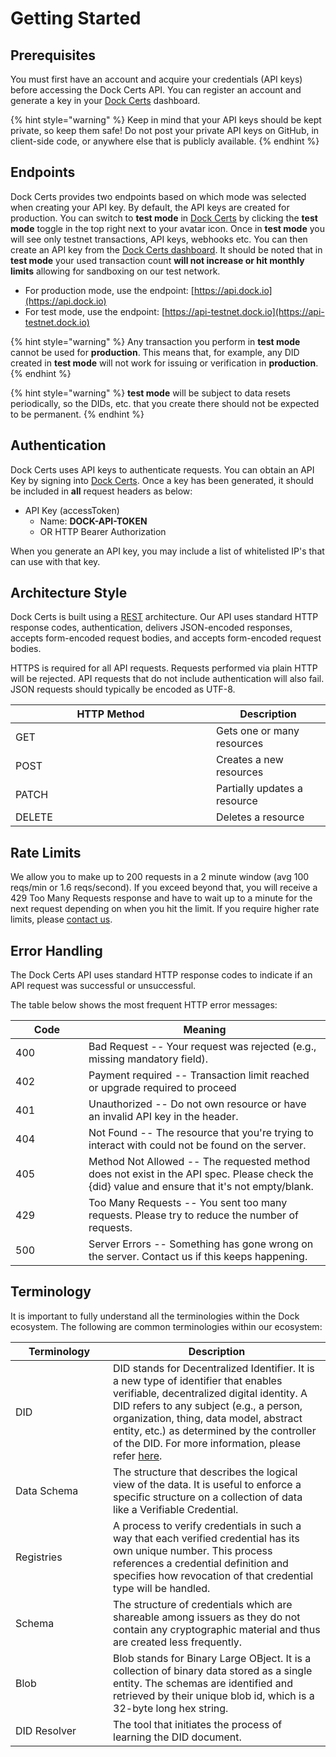 # Getting Started

## Prerequisites

You must first have an account and acquire your credentials (API keys) before accessing the Dock Certs API. You can register an account and generate a key in your [Dock Certs](https://certs.dock.io/) dashboard.

{% hint style="warning" %}
Keep in mind that your API keys should be kept private, so keep them safe! Do not post your private API keys on GitHub, in client-side code, or anywhere else that is publicly available.
{% endhint %}

## Endpoints

Dock Certs provides two endpoints based on which mode was selected when creating your API key. By default, the API keys are created for production. You can switch to **test mode** in [Dock Certs](https://certs.dock.io/) by clicking the **test mode** toggle in the top right next to your avatar icon. Once in **test mode** you will see only testnet transactions, API keys, webhooks etc. You can then create an API key from the [Dock Certs dashboard](https://certs.dock.io/keys). It should be noted that in **test mode** your used transaction count **will not increase or hit monthly limits** allowing for sandboxing on our test network.

* For production mode, use the endpoint: [https://api.dock.io](https://api.dock.io)
* For test mode, use the endpoint: [https://api-testnet.dock.io](https://api-testnet.dock.io)

{% hint style="warning" %}
Any transaction you perform in **test mode** cannot be used for **production**. This means that, for example, any DID created in **test mode** will not work for issuing or verification in **production**.
{% endhint %}

{% hint style="warning" %}
**test mode** will be subject to data resets periodically, so the DIDs, etc. that you create there should not be expected to be permanent.
{% endhint %}

## Authentication

Dock Certs uses API keys to authenticate requests. You can obtain an API Key by signing into [Dock Certs](https://certs.dock.io). Once a key has been generated, it should be included in **all** request headers as below:

* API Key (accessToken)
  * Name: **DOCK-API-TOKEN**
  * OR HTTP Bearer Authorization

When you generate an API key, you may include a list of whitelisted IP's that can use with that key.

## Architecture Style

Dock Certs is built using a [REST](https://en.wikipedia.org/wiki/Representational\_state\_transfer) architecture. Our API uses standard HTTP response codes, authentication, delivers JSON-encoded responses, accepts form-encoded request bodies, and accepts form-encoded request bodies.

HTTPS is required for all API requests. Requests performed via plain HTTP will be rejected. API requests that do not include authentication will also fail. JSON requests should typically be encoded as UTF-8.

<table><thead><tr><th width="305">HTTP Method</th><th>Description</th></tr></thead><tbody><tr><td>GET</td><td>Gets one or many resources</td></tr><tr><td>POST</td><td>Creates a new resources</td></tr><tr><td>PATCH</td><td>Partially updates a resource</td></tr><tr><td>DELETE</td><td>Deletes a resource</td></tr></tbody></table>

## Rate Limits

We allow you to make up to 200 requests in a 2 minute window (avg 100 reqs/min or 1.6 reqs/second). If you exceed beyond that, you will receive a 429 Too Many Requests response and have to wait up to a minute for the next request depending on when you hit the limit. If you require higher rate limits, please [contact us](../../support/).

## Error Handling

The Dock Certs API uses standard HTTP response codes to indicate if an API request was successful or unsuccessful.

The table below shows the most frequent HTTP error messages:

<table><thead><tr><th width="101">Code</th><th>Meaning</th></tr></thead><tbody><tr><td>400</td><td>Bad Request -- Your request was rejected (e.g., missing mandatory field).</td></tr><tr><td>402</td><td>Payment required -- Transaction limit reached or upgrade required to proceed</td></tr><tr><td>401</td><td>Unauthorized -- Do not own resource or have an invalid API key in the header.</td></tr><tr><td>404</td><td>Not Found -- The resource that you're trying to interact with could not be found on the server.</td></tr><tr><td>405</td><td>Method Not Allowed -- The requested method does not exist in the API spec. Please check the {did} value and ensure that it's not empty/blank.</td></tr><tr><td>429</td><td>Too Many Requests -- You sent too many requests. Please try to reduce the number of requests.</td></tr><tr><td>500</td><td>Server Errors -- Something has gone wrong on the server. Contact us if this keeps happening.</td></tr></tbody></table>

## Terminology

It is important to fully understand all the terminologies within the Dock ecosystem. The following are common terminologies within our ecosystem:

<table><thead><tr><th width="140">Terminology</th><th>Description</th></tr></thead><tbody><tr><td>DID</td><td>DID stands for Decentralized Identifier. It is a new type of identifier that enables verifiable, decentralized digital identity. A DID refers to any subject (e.g., a person, organization, thing, data model, abstract entity, etc.) as determined by the controller of the DID. For more information, please refer <a href="https://docknetwork.github.io/sdk/tutorials/concepts_did.html">here</a>.</td></tr><tr><td>Data Schema</td><td>The structure that describes the logical view of the data. It is useful to enforce a specific structure on a collection of data like a Verifiable Credential.</td></tr><tr><td>Registries</td><td>A process to verify credentials in such a way that each verified credential has its own unique number. This process references a credential definition and specifies how revocation of that credential type will be handled.</td></tr><tr><td>Schema</td><td>The structure of credentials which are shareable among issuers as they do not contain any cryptographic material and thus are created less frequently.</td></tr><tr><td>Blob</td><td>Blob stands for Binary Large OBject. It is a collection of binary data stored as a single entity. The schemas are identified and retrieved by their unique blob id, which is a 32-byte long hex string.</td></tr><tr><td>DID Resolver</td><td>The tool that initiates the process of learning the DID document.</td></tr></tbody></table>
